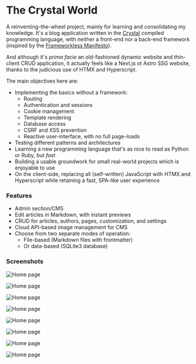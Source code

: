 # The Crystal World

A reinventing-the-wheel project, mainly for learning and consolidating my knowledge. It's a blog application written in the [Crystal](https://crystal-lang.org/) compiled programming language, with neither a front-end nor a back-end framework (inspired by the [Frameworkless Manifesto](https://github.com/frameworkless-movement/manifesto)).

And although it's _prima facie_ an old-fashioned dynamic website and thin-client CRUD application, it actually feels like a Next.js ot Astro SSG website, thanks to the judicious use of HTMX and Hyperscript.

The main objectives here are:

- Implementing the basics without a framework:
  - Routing
  - Authentication and sessions
  - Cookie management
  - Template rendering
  - Database access
  - CSRF and XSS prevention
  - Reactive user-interface, with no full page-loads
- Testing different patterns and architectures
- Learning a new programming language that's as nice to read as Python or Ruby, but _fast_
- Building a usable groundwork for small real-world projects which is enjoyable to use
- On the client-side, replacing all (self-written) JavaScript with HTMX and Hyperscript while retaining a fast, SPA-like user experience

### Features

- Admin section/CMS
- Edit articles in Markdown, with instant previews
- CRUD for articles, authors, pages, customization, and settings
- Cloud API-based image management for CMS
- Choose from two separate modes of operation:
  - File-based (Markdown files with frontmatter)
  - Or data-based (SQLite3 database)

### Screenshots

![Home page](./screenshots/Screenshot-from-2023-12-01-14-50-03.png)

![Home page](./screenshots/Screenshot-from-2023-12-01-14-52-16.png)

![Home page](./screenshots/Screenshot-from-2023-12-01-14-33-56.png)

![Home page](./screenshots/Screenshot-from-2023-12-01-14-33-14.png)

![Home page](./screenshots/Screenshot-from-2023-12-01-14-35-40.png)

![Home page](./screenshots/Screenshot-from-2023-12-01-14-39-08.png)

![Home page](./screenshots/Screenshot-from-2023-12-01-14-39-19.png)

![Home page](./screenshots/Screenshot-from-2023-12-01-14-33-24.png)
